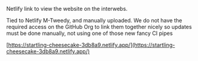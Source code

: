 Netlify link to view the website on the interwebs.

Tied to Netlify M-Tweedy, and manually uploaded. We do not have the required access on the GitHub Org to link them together nicely so updates must be done manually, not using one of those new fancy CI pipes

[https://startling-cheesecake-3db8a9.netlify.app/](https://startling-cheesecake-3db8a9.netlify.app/)